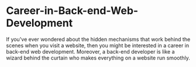 # Career-in-Back-end-Web-Development
If you've ever wondered about the hidden mechanisms that work behind the scenes when you visit a website, then you might be interested in a career in back-end web development. Moreover, a back-end developer is like a wizard behind the curtain who makes everything on a website run smoothly.
